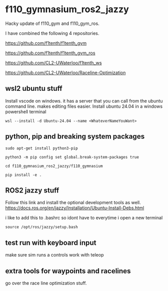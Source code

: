 # f110_gymnasium_ros2_jazzy
Hacky update of f110_gym and f110_gym_ros.

I have combined the following 4 repositories.

https://github.com/f1tenth/f1tenth_gym

https://github.com/f1tenth/f1tenth_gym_ros

https://github.com/CL2-UWaterloo/f1tenth_ws

https://github.com/CL2-UWaterloo/Raceline-Optimization




## wsl2 ubuntu stuff
Install vscode on windows. it has a server that you can call from the ubuntu command line. makes editing files easier. 
Install ubuntu 24.04
in a windows powershell terminal
```
wsl --install -d Ubuntu-24.04 --name <WhateverNameYouWant>
```

## python, pip and breaking system packages
```
sudo apt-get install python3-pip
```
```
python3 -m pip config set global.break-system-packages true
```

```
cd f110_gymnasium_ros2_jazzy/f110_gymnasium
```
```
pip install -e .
```

## ROS2 jazzy stuff
Follow this link and install the optional development tools as well.
https://docs.ros.org/en/jazzy/Installation/Ubuntu-Install-Debs.html

i like to add this to .bashrc so idont have to everytime i open a new terminal
```
source /opt/ros/jazzy/setup.bash
```



## test run with keyboard input
make sure sim runs a controls work with teleop

## extra tools for waypoints and racelines
go over the race line optimization stuff.

